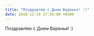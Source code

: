 ```yaml
---
title: "Поздравляю с Днем Варенья! :)"
date: 2018-12-19 17:55:00 +0300
---
```


Поздравляю с Днем Варенья! :)

